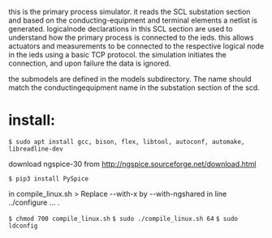 this is the primary process simulator. it reads the SCL substation section and based on the conducting-equipment and terminal elements a netlist is generated. 
logicalnode declarations in this SCL section are used to understand how the primary process is connected to the ieds.
this allows actuators and measurements to be connected to the respective logical node in the ieds using a basic TCP protocol. 
the simulation initiates the connection, and upon failure the data is ignored.  

the submodels are defined in the models subdirectory. The name should match the conductingequipment name in the substation section of the scd. 


# install:

`$ sudo apt install gcc, bison, flex, libtool, autoconf, automake, libreadline-dev`

download ngspice-30 from http://ngspice.sourceforge.net/download.html

`$ pip3 install PySpice`

in compile_linux.sh > Replace --with-x by --with-ngshared in line ../configure ... .

`$ chmod 700 compile_linux.sh`
`$ sudo ./compile_linux.sh 64`
`$ sudo ldconfig`

